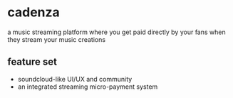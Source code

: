# cadenza
a music streaming platform where you get paid directly by your fans when they stream your music creations


## feature set
- soundcloud-like UI/UX and community
- an integrated streaming micro-payment system
